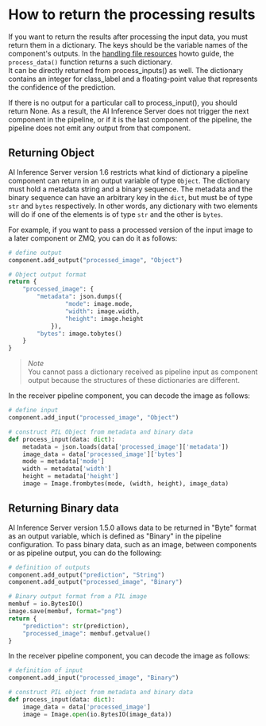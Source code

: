 <!--
SPDX-FileCopyrightText: Copyright (C) 2020-2024 Siemens AG

SPDX-License-Identifier: MIT
-->

# How to return the processing results

If you want to return the results after processing the input data, you must return them in a dictionary. The keys should be the variable names of the component's outputs. In the [handling file resources](05-handle-file-resources.md) howto guide, the `process_data()` function returns a such dictionary.\
It can be directly returned from process_inputs() as well. The dictionary contains an integer for class_label and a floating-point value that represents the confidence of the prediction.

If there is no output for a particular call to process_input(), you should return None. As a result, the AI Inference Server does not trigger the next component in the pipeline, or if it is the last component of the pipeline, the pipeline does not emit any output from that component.

## Returning Object

AI Inference Server version 1.6 restricts what kind of dictionary a pipeline component can return in an output variable of type `Object`. The dictionary must hold a metadata string and a binary sequence. The metadata and the binary sequence can have an arbitrary key in the `dict`, but must be of type `str` and `bytes` respectively. In other words, any dictionary with two elements will do if one of the elements is of type `str` and the other is `bytes`.

For example, if you want to pass a processed version of the input image to a later component or ZMQ, you can do it as follows:

```python
# define output
component.add_output("processed_image", "Object")

# Object output format
return {
    "processed_image": {
        "metadata": json.dumps({
                "mode": image.mode,
                "width": image.width,
                "height": image.height
            }),
        "bytes": image.tobytes()
    }
}
```

> *Note*\
You cannot pass a dictionary received as pipeline input as component output because the structures of these dictionaries are different.

In the receiver pipeline component, you can decode the image as follows:

```python
# define input
component.add_input("processed_image", "Object")

# construct PIL Object from metadata and binary data
def process_input(data: dict):
    metadata = json.loads(data['processed_image']['metadata'])
    image_data = data['processed_image']['bytes']
    mode = metadata['mode']
    width = metadata['width']
    height = metadata['height']
    image = Image.frombytes(mode, (width, height), image_data)
```

## Returning Binary data

AI Inference Server version 1.5.0 allows data to be returned in "Byte" format as an output variable, which is defined as "Binary" in the pipeline configuration.
To pass binary data, such as an image, between components or as pipeline output, you can do the following:

```python
# definition of outputs
component.add_output("prediction", "String")
component.add_output("processed_image", "Binary")

# Binary output format from a PIL image
membuf = io.BytesIO()
image.save(membuf, format="png")
return {
    "prediction": str(prediction),
    "processed_image": membuf.getvalue()
}
```

In the receiver pipeline component, you can decode the image as follows:

```python
# definition of input
component.add_input("processed_image", "Binary")

# construct PIL object from metadata and binary data
def process_input(data: dict):
    image_data = data['processed_image']
    image = Image.open(io.BytesIO(image_data))
```

